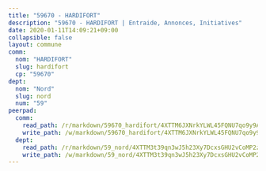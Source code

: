 ```yaml
---
title: "59670 - HARDIFORT"
description: "59670 - HARDIFORT | Entraide, Annonces, Initiatives"
date: 2020-01-11T14:09:21+09:00
collapsible: false
layout: commune
comm:
  nom: "HARDIFORT"
  slug: hardifort
  cp: "59670"
dept:
  nom: "Nord"
  slug: nord
  num: "59"
peerpad:
  comm:
    read_path: /r/markdown/59670_hardifort/4XTTM6JXNrkYLWL45FQNU7qo9y9AjWJxaQAspgQ9z7EhYPBCK
    write_path: /w/markdown/59670_hardifort/4XTTM6JXNrkYLWL45FQNU7qo9y9AjWJxaQAspgQ9z7EhYPBCK-K3TgTi6LaT9B2KwEVW3HTCYZwQGW4M9462YvUqTHMdo4NMAh2ZAa3RrNf8X67DpZ3UCu6xeG7tbu9rHFqNeN1jX15Yg8ewaTSKBtQsaeySeMtAuxfVCc3tYt57Gz2iBvRhK8pTkj
  dept:
    read_path: /r/markdown/59_nord/4XTTM3t39qn3wJ5h23Xy7DcxsGHU2vCoMP2z3iS4TUn3TrtdJ
    write_path: /w/markdown/59_nord/4XTTM3t39qn3wJ5h23Xy7DcxsGHU2vCoMP2z3iS4TUn3TrtdJ-K3TgTuZGkuZqXfr6fpmH7pGsMT6ndvZQMyRDze5QBt7XScLWHoBi246kLoDKpTH2Yo4f3AFSSJqGc2ozvNww7qPLqsDjpvahxCbQ6F5znbfjp6kVgaDcTYc9LyhwSfYuCevnvZUQ
---
```


